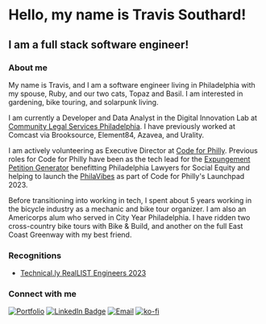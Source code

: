 # Hello, my name is Travis Southard!
## I am a full stack software engineer!

### About me
My name is Travis, and I am a software engineer living in Philadelphia with my spouse, Ruby, and our two cats, Topaz and Basil. I am interested in gardening, bike touring, and solarpunk living.

I am currently a Developer and Data Analyst in the Digital Innovation Lab at [Community Legal Services Philadelphia](https://clsphila.org/). I have previously worked at Comcast via Brooksource, Element84, Azavea, and Urality.

I am actively volunteering as Executive Director at [Code for Philly](https://codeforphilly.org/). Previous roles for Code for Philly have been as the tech lead for the [Expungement Petition Generator](https://codeforphilly.org/projects/philadelphia_lawyers_for_social_equity_-_record_expungement) benefitting Philadelphia Lawyers for Social Equity and helping to launch the [PhilaVibes](https://codeforphilly.org/projects/third_places_project-launchpad_2023) as part of Code for Philly's Launchpad 2023.

Before transitioning into working in tech, I spent about 5 years working in the bicycle industry as a mechanic and bike tour organizer. I am also an Americorps alum who served in City Year Philadelphia. I have ridden two cross-country bike tours with Bike & Build, and another on the full East Coast Greenway with my best friend.

### Recognitions

- [Technical.ly RealLIST Engineers 2023](https://technical.ly/software-development/philly-reallist-engineers-2023/)

### Connect with me
[![Portfolio](https://img.shields.io/badge/-Portfolio-blue?style=for-the-badge&logo=github)](https://travissouthard.com)
[![LinkedIn Badge](https://img.shields.io/badge/linkedin-%230077B5.svg?&style=for-the-badge&logo=linkedin&logoColor=white)](https://www.linkedin.com/in/southardtravis/)
[![Email](https://img.shields.io/badge/-Email-blue?style=for-the-badge&logo=mail)](mailto:travissouthard@proton.me)
[![ko-fi](https://ko-fi.com/img/githubbutton_sm.svg)](https://ko-fi.com/E1E570FW)
